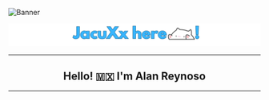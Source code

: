
![Banner](https://github.com/JacuXx/JacuXx/raw/ea7cc0d8c19ec9616c5ff3aeea339fd2433305bc/Banner-Github.png)


![Banner](https://github.com/JacuXx/JacuXx/blob/main/banner-name.png?raw=true)


---

<h2 align="center"><strong>Hello! 🇲🇽 I'm Alan Reynoso</strong></h2>

---



